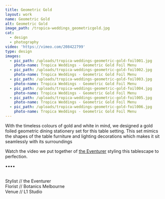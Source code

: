 ```yaml
---
title: Geometric Gold
layout: work
name: Geometric Gold
alt: Geometric Gold
image_path: /tropica-weddings_geometricgold.jpg
cat:
  - design
  - photography
video: 'https://vimeo.com/208422799'
type: design
images:
  - pic_path: /uploads/tropica-weddings-geometric-gold-foil001.jpg
    photo-name: Tropica Weddings - Geometric Gold Foil Menu
  - pic_path: /uploads/tropica-weddings-geometric-gold-foil002.jpg
    photo-name: Tropica Weddings - Geometric Gold Foil Menu
  - pic_path: /uploads/tropica-weddings-geometric-gold-foil003.jpg
    photo-name: Tropica Weddings - Geometric Gold Foil Menu
  - pic_path: /uploads/tropica-weddings-geometric-gold-foil004.jpg
    photo-name: Tropica Weddings - Geometric Gold Foil Menu
  - pic_path: /uploads/tropica-weddings-geometric-gold-foil005.jpg
    photo-name: Tropica Weddings - Geometric Gold Foil Menu
  - pic_path: /uploads/tropica-weddings-geometric-gold-foil006.jpg
    photo-name: Tropica Weddings - Geometric Gold Foil Menu
---
```



With the timeless colours of gold and white in mind, we designed a gold foiled geometric dining stationery set for this table setting. This set mimics the shapes of the table furniture and lighting decorations which makes it sit seamlessly with its surroundings

Watch the video we put together of [the Eventurer](http://www.theeventurer.com.au/) styling this tablescape to perfection.

••••

<br>Stylist // the Eventurer
<br>Florist // Botanics Melbourne
<br>Venue // L1 Studio